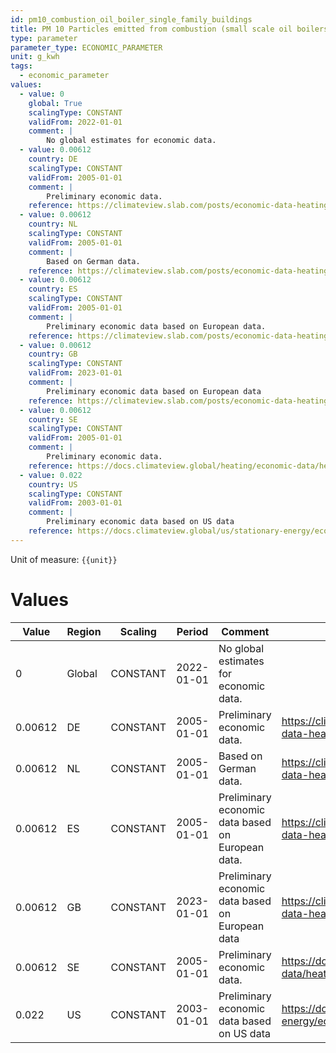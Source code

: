 ```yaml
---
id: pm10_combustion_oil_boiler_single_family_buildings
title: PM 10 Particles emitted from combustion (small scale oil boilers)
type: parameter
parameter_type: ECONOMIC_PARAMETER
unit: g_kwh
tags:
  - economic_parameter
values:
  - value: 0
    global: True
    scalingType: CONSTANT
    validFrom: 2022-01-01
    comment: |
        No global estimates for economic data.
  - value: 0.00612
    country: DE
    scalingType: CONSTANT
    validFrom: 2005-01-01
    comment: |
        Preliminary economic data.
    reference: https://climateview.slab.com/posts/economic-data-heating-beta-h37ihmvs
  - value: 0.00612
    country: NL
    scalingType: CONSTANT
    validFrom: 2005-01-01
    comment: |
        Based on German data.
    reference: https://climateview.slab.com/posts/economic-data-heating-beta-h37ihmvs
  - value: 0.00612
    country: ES
    scalingType: CONSTANT
    validFrom: 2005-01-01
    comment: |
        Preliminary economic data based on European data.
    reference: https://climateview.slab.com/posts/economic-data-heating-beta-h37ihmvs
  - value: 0.00612
    country: GB
    scalingType: CONSTANT
    validFrom: 2023-01-01
    comment: |
        Preliminary economic data based on European data
    reference: https://climateview.slab.com/posts/economic-data-heating-beta-h37ihmvs
  - value: 0.00612
    country: SE
    scalingType: CONSTANT
    validFrom: 2005-01-01
    comment: |
        Preliminary economic data.
    reference: https://docs.climateview.global/heating/economic-data/heating-economic-case/
  - value: 0.022
    country: US
    scalingType: CONSTANT
    validFrom: 2003-01-01
    comment: |
        Preliminary economic data based on US data
    reference: https://docs.climateview.global/us/stationary-energy/economic-data/heating/
---
```



Unit of measure: `{{unit}}`


# Values


| Value | Region | Scaling | Period | Comment | Reference |
|-------|--------|---------|--------|---------|-----------|
| 0 | Global | CONSTANT | 2022-01-01 | No global estimates for economic data. |  |
| 0.00612 | DE | CONSTANT | 2005-01-01 | Preliminary economic data. | https://climateview.slab.com/posts/economic-data-heating-beta-h37ihmvs |
| 0.00612 | NL | CONSTANT | 2005-01-01 | Based on German data. | https://climateview.slab.com/posts/economic-data-heating-beta-h37ihmvs |
| 0.00612 | ES | CONSTANT | 2005-01-01 | Preliminary economic data based on European data. | https://climateview.slab.com/posts/economic-data-heating-beta-h37ihmvs |
| 0.00612 | GB | CONSTANT | 2023-01-01 | Preliminary economic data based on European data | https://climateview.slab.com/posts/economic-data-heating-beta-h37ihmvs |
| 0.00612 | SE | CONSTANT | 2005-01-01 | Preliminary economic data. | https://docs.climateview.global/heating/economic-data/heating-economic-case/ |
| 0.022 | US | CONSTANT | 2003-01-01 | Preliminary economic data based on US data | https://docs.climateview.global/us/stationary-energy/economic-data/heating/ |


